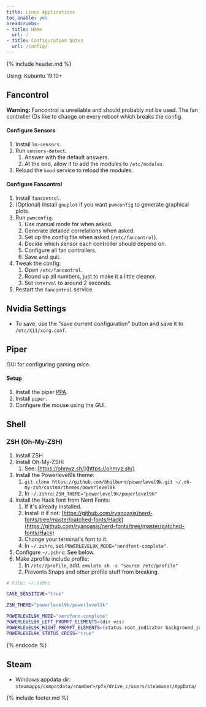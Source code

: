 ```yaml
---
title: Linux Applications
toc_enable: yes
breadcrumbs:
- title: Home
  url: /
- title: Configuration Notes
  url: /config/
---
```

{% include header.md %}

Using: Kubuntu 19.10+

## Fancontrol

**Warning:** Fancontrol is unreliable and should probably not be used. The fan controller IDs like to change on every reboot which breaks the config.

#### Configure Sensors

1. Install `lm-sensors`.
2. Run `sensors-detect`.
   1. Answer with the default answers.
   2. At the end, allow it to add the modules to `/etc/modules`.
3. Reload the `kmod` service to reload the modules.

#### Configure Fancontrol

1. Install `fancontrol`.
2. \(Optional\) Install `gnuplot` if you want `pwmconfig` to generate graphical plots.
3. Run `pwmconfig`.
   1. Use manual mode for when asked.
   2. Generate detailed correlations when asked.
   3. Set up the config file when asked \(`/etc/fancontrol`\).
   4. Decide which sensor each controller should depend on.
   5. Configure all fan controllers.
   6. Save and quit.
4. Tweak the config:
   1. Open `/etc/fancontrol`.
   2. Round up all numbers, just to make it a little cleaner.
   3. Set `interval` to around 2 seconds.
5. Restart the `fancontrol` service.

## Nvidia Settings

- To save, use the "save current configuration" button and save it to `/etc/X11/xorg.conf`.

## Piper

GUI for configuring gaming mice.

#### Setup

1. Install the piper [PPA](https://launchpad.net/~libratbag-piper/+archive/ubuntu/piper-libratbag-git).
2. Install `piper`.
3. Configure the mouse using the GUI.

## Shell

### ZSH \(Oh-My-ZSH\)

1. Install ZSH.
2. Install Oh-My-ZSH:
   1. See: [https://ohmyz.sh/](https://ohmyz.sh/)
3. Install the Powerlevel9k theme:
   1. `git clone https://github.com/bhilburn/powerlevel9k.git ~/.oh-my-zsh/custom/themes/powerlevel9k`
   2. In `~/.zshrc`: `ZSH_THEME="powerlevel9k/powerlevel9k"`
4. Install the Hack font from Nerd Fonts:
   1. If it's already installed.
   2. Install it if not: [https://github.com/ryanoasis/nerd-fonts/tree/master/patched-fonts/Hack](https://github.com/ryanoasis/nerd-fonts/tree/master/patched-fonts/Hack)
   3. Change your terminal's font to it.
   4. In `~/.zshrc`, set `POWERLEVEL9K_MODE="nerdfont-complete"`.
5. Configure `~/.zshrc`: See below.
6. Make zprofile include profile:
   1. In `/etc/zprofile`, add: `emulate sh -c "source /etc/profile"`
   2. Prevents Snaps and other profile stuff from breaking.

```bash
# File: ~/.zshrc

CASE_SENSITIVE="true"

ZSH_THEME="powerlevel9k/powerlevel9k"

POWERLEVEL9K_MODE="nerdfont-complete"
POWERLEVEL9K_LEFT_PROMPT_ELEMENTS=(dir vcs)
POWERLEVEL9K_RIGHT_PROMPT_ELEMENTS=(status root_indicator background_jobs)
POWERLEVEL9K_STATUS_CROSS="true"
```
{% endcode %}

## Steam

- Windows appdata dir: `steamapps/compatdata/<number>/pfx/drive_c/users/steamuser/AppData/`

{% include footer.md %}
